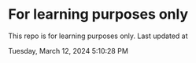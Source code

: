 # For learning purposes only
This repo is for learning purposes only.
Last updated at

Tuesday, March 12, 2024 5:10:28 PM

